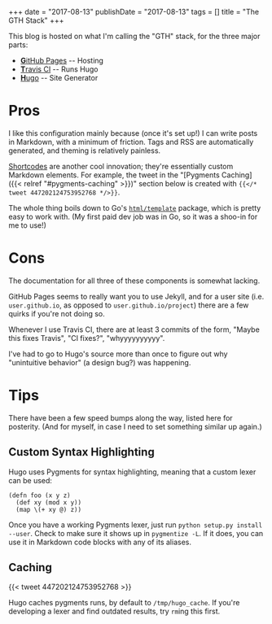 +++
date = "2017-08-13"
publishDate = "2017-08-13"
tags = []
title = "The GTH Stack"
+++

This blog is hosted on what I'm calling the "GTH" stack, for the three major parts:

 - [**G**itHub Pages](https://pages.github.com/) -- Hosting
 - [**T**ravis CI](https://travis-ci.org/) -- Runs Hugo
 - [**H**ugo](https://gohugo.io/) -- Site Generator

# Pros

I like this configuration mainly because (once it's set up!) I can write posts in Markdown, with a minimum of friction.
Tags and RSS are automatically generated, and theming is relatively painless.

[Shortcodes](https://gohugo.io/content-management/shortcodes/) are another cool innovation; they're essentially custom Markdown elements.
For example, the tweet in the "[Pygments Caching]({{< relref "#pygments-caching" >}})" section below is created with `{{</* tweet 447202124753952768 */>}}`.

The whole thing boils down to Go's [`html/template`](https://golang.org/pkg/html/template/) package, which is pretty easy to work with.
(My first paid dev job was in Go, so it was a shoo-in for me to use!)

# Cons

The documentation for all three of these components is somewhat lacking.

GitHub Pages seems to really want you to use Jekyll, and for a user site (i.e. `user.github.io`, as opposed to `user.github.io/project`) there are a few quirks if you're not doing so.

Whenever I use Travis CI, there are at least 3 commits of the form, "Maybe this fixes Travis", "CI fixes?", "whyyyyyyyyyy".

I've had to go to Hugo's source more than once to figure out why "unintuitive behavior" (a design bug?) was happening.

# Tips

There have been a few speed bumps along the way, listed here for posterity.
(And for myself, in case I need to set something similar up again.)

## Custom Syntax Highlighting

Hugo uses Pygments for syntax highlighting, meaning that a custom lexer can be used:

```oftlisp
(defn foo (x y z)
  (def xy (mod x y))
  (map \(+ xy @) z))
```

Once you have a working Pygments lexer, just run `python setup.py install --user`.
Check to make sure it shows up in `pygmentize -L`.
If it does, you can use it in Markdown code blocks with any of its aliases.

## Caching

{{< tweet 447202124753952768 >}}

Hugo caches pygments runs, by default to `/tmp/hugo_cache`.
If you're developing a lexer and find outdated results, try `rm`ing this first.
